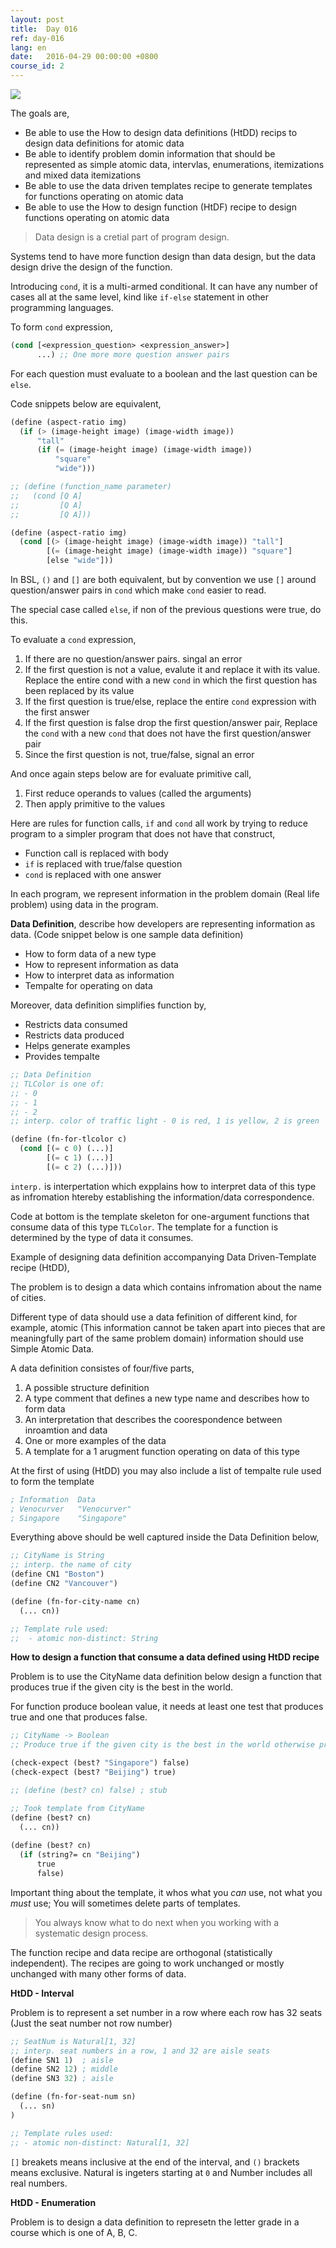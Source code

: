 ```yaml
---
layout: post
title:  Day 016
ref: day-016
lang: en
date:   2016-04-29 00:00:00 +0800
course_id: 2
---
```


![](/images/Day016.png)

The goals are,

- Be able to use the How to design data definitions (HtDD) recips to design data definitions for atomic data
- Be able to identify problem domin information that should be represented as simple atomic data, intervlas, enumerations, itemizations and mixed data itemizations
- Be able to use the data driven templates recipe to generate templates for functions operating on atomic data
- Be able to use the How to design function (HtDF) recipe to design functions operating on atomic data

> Data design is a cretial part of program design.

Systems tend to have more function design than data design, but the data design drive the design of the function.


Introducing `cond`, it is a multi-armed conditional. It can have any number of cases all at the same level, kind like `if-else` statement in other programming languages.

To form `cond` expression,

```lisp
(cond [<expression_question> <expression_answer>]
      ...) ;; One more more question answer pairs
```

For each question must evaluate to a boolean and the last question can be `else`.

Code snippets below are equivalent,

```lisp
(define (aspect-ratio img)
  (if (> (image-height image) (image-width image))
      "tall"
	  (if (= (image-height image) (image-width image))
	      "square"
		  "wide")))
```

```lisp
;; (define (function_name parameter)
;;   (cond [Q A]
;;         [Q A]
;; 		   [Q A]))

(define (aspect-ratio img)
  (cond [(> (image-height image) (image-width image)) "tall"]
        [(= (image-height image) (image-width image)) "square"]
		[else "wide"]))
```

In BSL, `()` and `[]` are both equivalent, but by convention we use `[]` around question/answer pairs in `cond` which make `cond` easier to read.

The special case called `else`, if non of the previous questions were true, do this.

To evaluate a `cond` expression,

1. If there are no question/answer pairs. singal an error
1. If the first question is not a value, evalute it and replace it with its value. Replace the entire cond with a new `cond` in which the first question has been replaced by its value
1. If the first question is true/else, replace the entire `cond` expression with the first answer
1. If the first question is false drop the first question/answer pair, Replace the `cond` with a new `cond` that does not have the first question/answer pair
1. Since the first question is not, true/false, signal an error

And once again steps below are for evaluate primitive call,

1. First reduce operands to values (called the arguments)
1. Then apply primitive to the values

Here are rules for function calls, `if` and `cond` all work by trying to reduce program to a simpler program that does not have that construct,

- Function call is replaced with body
- `if` is replaced with true/false question
- `cond` is replaced with one answer


In each program, we represent information in the problem domain (Real life problem) using data in the program.


**Data Definition**, describe how developers are representing information as data. (Code snippet below is one sample data definition)

- How to form data of a new type
- How to represent information as data
- How to interpret data as information
- Tempalte for operating on data

Moreover, data definition simplifies function by,

- Restricts data consumed
- Restricts data produced
- Helps generate examples
- Provides tempalte

```lisp
;; Data Definition
;; TLColor is one of:
;; - 0
;; - 1
;; - 2
;; interp. color of traffic light - 0 is red, 1 is yellow, 2 is green

(define (fn-for-tlcolor c)
  (cond [(= c 0) (...)]
        [(= c 1) (...)]
	    [(= c 2) (...)]))
```

`interp.` is interpertation which expplains how to interpret data of this type as infromation htereby establishing the information/data correspondence.

Code at bottom is the template skeleton for one-argument functions that consume data of this type `TLColor`. The template for a function is determined by the type of data it consumes.

Example of designing data definition accompanying Data Driven-Template recipe (HtDD),

The problem is to design a data which contains infromation about the name of cities.

Different type of data should use a data fefinition of different kind, for example, atomic (This information cannot be taken apart into pieces that are meaningfully part of the same problem domain) information should use Simple Atomic Data.

A data definition consistes of four/five parts,

1. A possible structure definition
1. A type comment that defines a new type name and describes how to form data
1. An interpretation that describes the coorespondence between inroamtion and  data
1. One or more examples of the data
1. A template for a 1 arugment function operating on data of this type

At the first of using (HtDD) you may also include a list of tempalte rule used to form the template

```lisp
; Information  Data
; Venocurver   "Venocurver"
; Singapore    "Singapore"
```

Everything above should be well captured inside the Data Definition below,

```lisp
;; CityName is String
;; interp. the name of city
(define CN1 "Boston")
(define CN2 "Vancouver")

(define (fn-for-city-name cn)
  (... cn))

;; Template rule used:
;;  - atomic non-distinct: String
```

**How to design a function that consume a data defined using HtDD recipe**

Problem is to use the CityName data definition below design a function that produces true if the given city is the best in the world.

For function produce boolean value, it needs at least one test that produces true and one that produces false.

```lisp
;; CityName -> Boolean
;; Produce true if the given city is the best in the world otherwise produce false

(check-expect (best? "Singapore") false)
(check-expect (best? "Beijing") true)

;; (define (best? cn) false) ; stub

;; Took template from CityName
(define (best? cn)
  (... cn))
  
(define (best? cn)
  (if (string?= cn "Beijing")
      true
	  false)
```

Important thing about the template, it whos what you *can* use, not what you *must* use; You will sometimes delete parts of templates.

> You always know what to do next when you working with a systematic design process.


The function recipe and data recipe are orthogonal (statistically independent). The recipes are going to work unchanged or mostly unchanged with many other forms of data.

**HtDD - Interval**

Problem is to represent a set number in a row where each row has 32 seats (Just the seat number not row number)

```lisp
;; SeatNum is Natural[1, 32]
;; interp. seat numbers in a row, 1 and 32 are aisle seats
(define SN1 1)  ; aisle
(define SN2 12) ; middle
(define SN3 32) ; aisle

(define (fn-for-seat-num sn)
  (... sn)
)

;; Template rules used:
;; - atomic non-distinct: Natural[1, 32]

```

`[]` breakets means inclusive at the end of the interval, and `()` brackets means exclusive. Natural is ingeters starting at `0` and Number includes all real numbers.


**HtDD - Enumeration**

Problem is to design a data definition to represetn the letter grade in a course which is one of A, B, C.

```lisp

```
